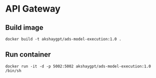 # API Gateway

## Build image

`docker build -t akshaygpt/ads-model-execution:1.0 .`

## Run container

`docker run -it -d -p 5002:5002 akshaygpt/ads-model-execution:1.0 /bin/sh`

